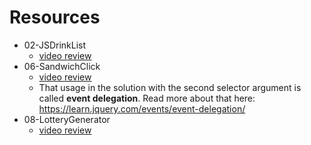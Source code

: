# Resources
* 02-JSDrinkList
  * [video review](https://www.youtube.com/watch?v=9_9-NeU2L_U)
* 06-SandwichClick
  * [video review](https://www.youtube.com/watch?v=6BLReDBUZRk)
  * That usage in the solution with the second selector argument is called **event delegation**. Read more about that here: https://learn.jquery.com/events/event-delegation/
* 08-LotteryGenerator
  * [video review](https://www.youtube.com/watch?v=Nh4wxhzePIs)